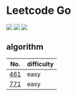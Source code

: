 # Leetcode Go
![](https://leetcode-badge.chyroc.cn/?name=cinlen&leetcode_badge_style=Solved/Total-{{.solved_question}}/{{.all_question}}-green.svg) ![](https://leetcode-badge.chyroc.cn/?name=cinlen&leetcode_badge_style=Leetcode%20|%20Question-{{.solved_question_rate}}-{{%20if%20le%20.solved_question_rate_float%200.3}}red{{%20else%20if%20le%20.solved_question_rate_float%200.6}}yellow{{%20else%20}}green{{%20end%20}}.svg)  ![](https://leetcode-badge.chyroc.cn/?name=cinlen&leetcode_badge_style=Leetcode%20|%20Submission-{{.accepted_submission_rate}}-{{%20if%20le%20.accepted_submission_rate_float%200.3}}red{{%20else%20if%20le%20.solved_question_rate_float%200.6}}yellow{{%20else%20}}green{{%20end%20}}.svg)  
## algorithm 

No. | difficulty  
----|----
[461](./algs/461.go) | easy 
[771](./algs/771.go) | easy 
